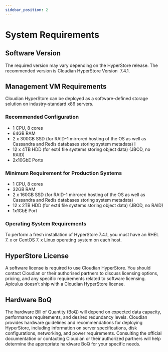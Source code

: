 ```yaml
---
sidebar_position: 2
---
```

# System Requirements

## Software Version

The required version may vary depending on the HyperStore release. The recommended version is Cloudian HyperStore Version  7.4.1.

## Management VM Requirements

Cloudian HyperStore can be deployed as a software-defined storage solution on industry-standard x86 servers.

### Recommended Configuration

- 1 CPU, 8 cores 
- 64GB RAM
- 2 x 300GB SSD (for RAID-1 mirrored hosting of the OS as well as Cassandra and Redis databases storing system metadata) l 
- 12 x 4TB HDD (for ext4 file systems storing object data) (JBOD, no RAID)
- 2x10GbE Ports

### Minimum Requirement for Production Systems 

- 1 CPU, 8 cores 
- 32GB RAM 
- 2 x 160GB SSD (for RAID-1 mirrored hosting of the OS as well as Cassandra and Redis databases storing system metadata) 
- 12 x 2TB HDD (for ext4 file systems storing object data) (JBOD, no RAID)
- 1x1GbE Port

### Operating System Requirements

To perform a fresh installation of HyperStore 7.4.1, you must have an RHEL 7. x or CentOS 7. x Linux operating system on each host.

## HyperStore License

A software license is required to use Cloudian HyperStore. You should contact Cloudian or their authorised partners to discuss licensing options, pricing, and any specific requirements related to software licensing. Apiculus doesn’t ship with a Cloudian HyperStore license.

## Hardware BoQ

The hardware Bill of Quantity (BoQ) will depend on expected data capacity, performance requirements, and desired redundancy levels. Cloudian provides hardware guidelines and recommendations for deploying HyperStore, including information on server specifications, disk configurations, networking, and power requirements. Consulting the official documentation or contacting Cloudian or their authorized partners will help determine the appropriate hardware BoQ for your specific needs.
